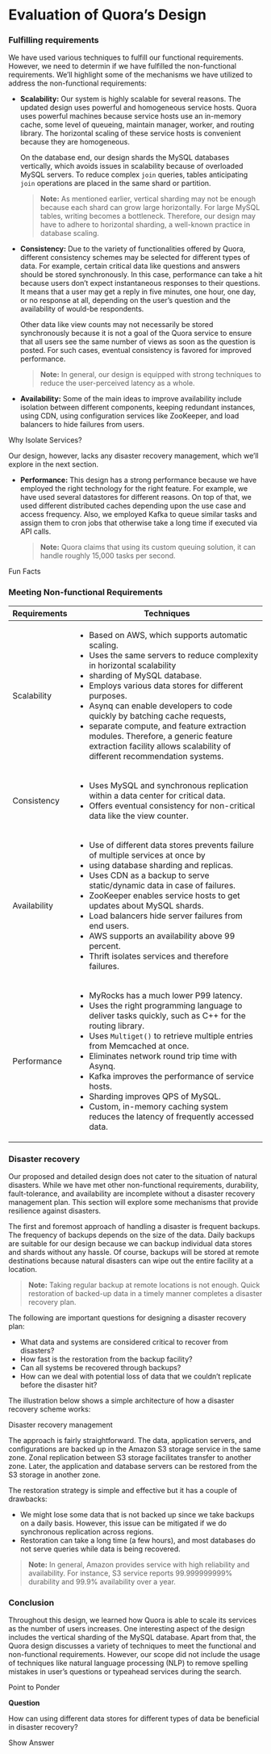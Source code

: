 # Evaluation of Quora’s Design

### Fulfilling requirements <a href="#fulfilling-requirements-0" id="fulfilling-requirements-0"></a>

We have used various techniques to fulfill our functional requirements. However, we need to determin if we have fulfilled the non-functional requirements. We’ll highlight some of the mechanisms we have utilized to address the non-functional requirements:

*   **Scalability:** Our system is highly scalable for several reasons. The updated design uses powerful and homogeneous service hosts. Quora uses powerful machines because service hosts use an in-memory cache, some level of queueing, maintain manager, worker, and routing library. The horizontal scaling of these service hosts is convenient because they are homogeneous.

    On the database end, our design shards the MySQL databases vertically, which avoids issues in scalability because of overloaded MySQL servers. To reduce complex `join` queries, tables anticipating `join` operations are placed in the same shard or partition.

    > **Note:** As mentioned earlier, vertical sharding may not be enough because each shard can grow large horizontally. For large MySQL tables, writing becomes a bottleneck. Therefore, our design may have to adhere to horizontal sharding, a well-known practice in database scaling.
*   **Consistency:** Due to the variety of functionalities offered by Quora, different consistency schemes may be selected for different types of data. For example, certain critical data like questions and answers should be stored synchronously. In this case, performance can take a hit because users don’t expect instantaneous responses to their questions. It means that a user may get a reply in five minutes, one hour, one day, or no response at all, depending on the user’s question and the availability of would-be respondents.

    Other data like view counts may not necessarily be stored synchronously because it is not a goal of the Quora service to ensure that all users see the same number of views as soon as the question is posted. For such cases, eventual consistency is favored for improved performance.

    > **Note:** In general, our design is equipped with strong techniques to reduce the user-perceived latency as a whole.
* **Availability:** Some of the main ideas to improve availability include isolation between different components, keeping redundant instances, using CDN, using configuration services like ZooKeeper, and load balancers to hide failures from users.

Why Isolate Services?

Our design, however, lacks any disaster recovery management, which we’ll explore in the next section.

*   **Performance:** This design has a strong performance because we have employed the right technology for the right feature. For example, we have used several datastores for different reasons. On top of that, we used different distributed caches depending upon the use case and access frequency. Also, we employed Kafka to queue similar tasks and assign them to cron jobs that otherwise take a long time if executed via API calls.

    > **Note:** Quora claims that using its custom queuing solution, it can handle roughly 15,000 tasks per second.

Fun Facts

### Meeting Non-functional Requirements

| **Requirements** | **Techniques**                                                                                                                                                                                                                                                                                                                                                                                                                                                                                       |
| ---------------- | ---------------------------------------------------------------------------------------------------------------------------------------------------------------------------------------------------------------------------------------------------------------------------------------------------------------------------------------------------------------------------------------------------------------------------------------------------------------------------------------------------- |
| Scalability      | <ul><li>Based on AWS, which supports automatic scaling.</li><li>Uses the same servers to reduce complexity in horizontal scalability</li><li>sharding of MySQL database.</li><li>Employs various data stores for different purposes.</li><li>Asynq can enable developers to code quickly by batching cache requests,</li><li>separate compute, and feature extraction modules. Therefore, a generic feature extraction facility allows scalability of different recommendation systems.</li></ul>    |
| Consistency      | <ul><li>Uses MySQL and synchronous replication within a data center for critical data.</li><li>Offers eventual consistency for non-critical data like the view counter.</li></ul>                                                                                                                                                                                                                                                                                                                    |
| Availability     | <ul><li>Use of different data stores prevents failure of multiple services at once by</li><li>using database sharding and replicas.</li><li>Uses CDN as a backup to serve static/dynamic data in case of failures.</li><li>ZooKeeper enables service hosts to get updates about MySQL shards.</li><li>Load balancers hide server failures from end users.</li><li>AWS supports an availability above 99 percent.</li><li>Thrift isolates services and therefore failures.</li></ul>                  |
| Performance      | <ul><li>MyRocks has a much lower P99 latency.</li><li>Uses the right programming language to deliver tasks quickly, such as C++ for the routing library.</li><li>Uses `Multiget()`  to retrieve multiple entries from Memcached at once.</li><li>Eliminates network round trip time with Asynq.</li><li>Kafka improves the performance of service hosts.</li><li>Sharding improves QPS of MySQL.</li><li>Custom, in-memory caching system reduces the latency of frequently accessed data.</li></ul> |

### Disaster recovery <a href="#disaster-recovery-0" id="disaster-recovery-0"></a>

Our proposed and detailed design does not cater to the situation of natural disasters. While we have met other non-functional requirements, durability, fault-tolerance, and availability are incomplete without a disaster recovery management plan. This section will explore some mechanisms that provide resilience against disasters.

The first and foremost approach of handling a disaster is frequent backups. The frequency of backups depends on the size of the data. Daily backups are suitable for our design because we can backup individual data stores and shards without any hassle. Of course, backups will be stored at remote destinations because natural disasters can wipe out the entire facility at a location.

> **Note:** Taking regular backup at remote locations is not enough. Quick restoration of backed-up data in a timely manner completes a disaster recovery plan.

The following are important questions for designing a disaster recovery plan:

* What data and systems are considered critical to recover from disasters?
* How fast is the restoration from the backup facility?
* Can all systems be recovered through backups?
* How can we deal with potential loss of data that we couldn’t replicate before the disaster hit?

The illustration below shows a simple architecture of how a disaster recovery scheme works:

Disaster recovery management

The approach is fairly straightforward. The data, application servers, and configurations are backed up in the Amazon S3 storage service in the same zone. Zonal replication between S3 storage facilitates transfer to another zone. Later, the application and database servers can be restored from the S3 storage in another zone.

The restoration strategy is simple and effective but it has a couple of drawbacks:

* We might lose some data that is not backed up since we take backups on a daily basis. However, this issue can be mitigated if we do synchronous replication across regions.
* Restoration can take a long time (a few hours), and most databases do not serve queries while data is being recovered.

> **Note:** In general, Amazon provides service with high reliability and availability. For instance, S3 service reports 99.999999999% durability and 99.9% availability over a year.

### Conclusion <a href="#conclusion-0" id="conclusion-0"></a>

Throughout this design, we learned how Quora is able to scale its services as the number of users increases. One interesting aspect of the design includes the vertical sharding of the MySQL database. Apart from that, the Quora design discusses a variety of techniques to meet the functional and non-functional requirements. However, our scope did not include the usage of techniques like natural language processing (NLP) to remove spelling mistakes in user’s questions or typeahead services during the search.

Point to Ponder

**Question**

How can using different data stores for different types of data be beneficial in disaster recovery?

Show Answer
